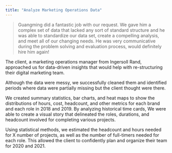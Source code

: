 ```yaml
---
title: "Analyze Marketing Operations Data"
---
```


>Guangming did a fantastic job with our request. We gave him a complex set of data that lacked any sort of standard structure and he was able to standardize our data set, create a compelling analysis, and meet all of our changing needs. He was very communicative during the problem solving and evaluation process, would definitely hire him again!

The client, a marketing operations manager from Ingersoll Rand, approached us for data-driven insights that would help with re-structuring their digital marketing team.

Although the data were messy, we successfully cleaned them and identified periods where data were partially missing but the client thought were there.

We created summary statistics, bar charts, and heat maps to show the distributions of hours, cost, headcount, and other metrics for each brand and each role in 2018 and 2019. By analyzing historical time cards, We were able to create a visual story that delineated the roles, durations, and headcount involved for completing various projects.

Using statistical methods, we estimated the headcount and hours needed for X number of projects, as well as the number of full-timers needed for each role.
This allowed the client to confidently plan and organize their team for 2020 and 2021.
